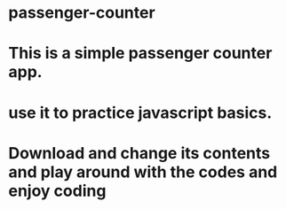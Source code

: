 # passenger-counter

# This is a simple passenger counter app.
# use it to practice javascript basics.
# Download and change its contents and play around with the codes and enjoy coding
